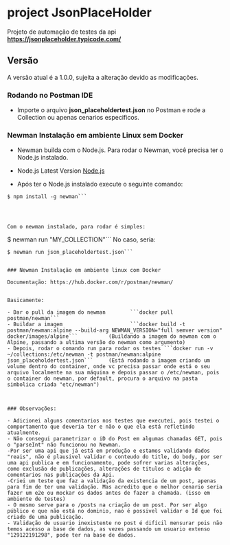 # project JsonPlaceHolder
Projeto de automação de testes da api   **https://jsonplaceholder.typicode.com/**

## Versão
A versão atual é a 1.0.0, sujeita a alteração devido as modificações.


### Rodando no Postman IDE
- Importe o arquivo **json_placeholdertest.json** no Postman e rode a Collection ou apenas cenarios especificos.


### Newman Instalação em ambiente Linux sem Docker

- Newman builda com o Node.js. Para rodar o  Newman, você precisa ter o  Node.js instalado.
- Node.js Latest Version [Node.js](https://nodejs.org/en/)

- Após ter o Node.js instalado execute o seguinte comando: 
```
$ npm install -g newman```




Com o newman instalado, para rodar é simples:
```
$ newman run "MY_COLLECTION"```
No caso, seria:

```
$ newman run json_placeholdertest.json```


### Newman Instalação em ambiente linux com Docker

Documentação: https://hub.docker.com/r/postman/newman/


Basicamente:

- Dar o pull da imagem do newman        ```docker pull postman/newman```
- Buildar a imagem                      ```docker build -t postman/newman:alpine --build-arg NEWMAN_VERSION="full semver version" docker/images/alpine```          (Buildando a imagem do newman com o Alpine, passando a ultima versão do newman como argumento)
- Depois, rodar o comando run para rodar os testes ```docker run -v ~/collections:/etc/newman -t postman/newman:alpine json_placeholdertest.json```     (Está rodando a imagem criando um volume dentro do container, onde vc precisa passar onde está o seu arquivo localmente na sua máquina e depois passar o /etc/newman, pois o container do newman, por default, procura o arquivo na pasta simbolica criada "etc/newman")



### Observações: 

- Adicionei alguns comentarios nos testes que executei, pois testei o comportamento que deveria ter e não o que ela está refletindo atualmente.
- Não consegui parametrizar o iD do Post em algumas chamadas GET, pois o "parseInt" não funcionou no Newman.
-Por ser uma api que já está em produção e estamos validando dados "reais", não é plausivel validar o conteudo do title, do body, por ser uma api publica e em funcionamento, pode sofrer varias alterações, como exclusão de publicações, alterações de titulos e adição de comentarios nas publicações da Api.
-Criei um teste que faz a validação da existencia de um post, apenas para fim de ter uma validação. Mas acredito que o melhor cenario seria fazer um e2e ou mockar os dados antes de fazer a chamada. (isso em ambiente de testes)
- O mesmo serve para o /posts na criação de um post. Por ser algo público e que não está no dominio, nao é possivel validar o Id que foi criado de uma publicação. 
- Validação de usuario inexistente no post é difícil mensurar pois não temos acesso a base de dados, as vezes passando um usuario extenso "129122191298", pode ter na base de dados.


